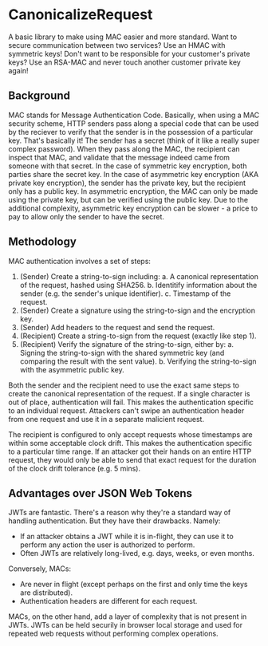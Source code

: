 # CanonicalizeRequest

A basic library to make using MAC easier and more standard. Want to secure
communication between two services? Use an HMAC with symmetric keys! Don't want to
be responsible for your customer's private keys? Use an RSA-MAC and never touch another
customer private key again!

## Background

MAC stands for Message Authentication Code. Basically, when using a MAC security scheme,
HTTP senders pass along a special code that can be used by the reciever to verify that
the sender is in the possession of a particular key. That's basically it! The sender has
a secret (think of it like a really super complex password). When they pass along the MAC,
the recipient can inspect that MAC, and validate that the message indeed came from someone
with that secret. In the case of symmetric key encryption, both parties share the secret key.
In the case of asymmetric key encryption (AKA private key encryption), the sender has
the private key, but the recipient only has a public key. In asymmetric encryption, the MAC
can only be made using the private key, but can be verified using the public key. Due to the
additional complexity, asymmetric key encryption can be slower - a price to pay to allow
only the sender to have the secret.

## Methodology

MAC authentication involves a set of steps:

1. (Sender) Create a string-to-sign including: 
  a. A canonical representation of the request, hashed using SHA256.
  b. Identitify information about the sender (e.g. the sender's unique identifier).
  c. Timestamp of the request.
2. (Sender) Create a signature using the string-to-sign and the encryption key.
3. (Sender) Add headers to the request and send the request.
4. (Recipient) Create a string-to-sign from the request (exactly like step 1).
5. (Recipient) Verify the signature of the string-to-sign, either by:
  a. Signing the string-to-sign with the shared symmetric key (and comparing the result with the sent value).
  b. Verifying the string-to-sign with the asymmetric public key.

Both the sender and the recipient need to use the exact same steps to create the
canonical representation of the request. If a single character is out of place,
authentication will fail. This makes the authentication specific to an individual
request. Attackers can't swipe an authentication header from one request and use
it in a separate malicient request.

The recipient is configured to only accept requests whose timestamps are within
some acceptable clock drift. This makes the authentication specific to a
particular time range. If an attacker got their hands on an entire HTTP request,
they would only be able to send that exact request for the duration of the
clock drift tolerance (e.g. 5 mins).

## Advantages over JSON Web Tokens

JWTs are fantastic. There's a reason why they're a standard way of handling
authentication. But they have their drawbacks. Namely:

* If an attacker obtains a JWT while it is in-flight, they can use it
to perform any action the user is authorized to perform.
* Often JWTs are relatively long-lived, e.g. days, weeks, or even months.

Conversely, MACs:

* Are never in flight (except perhaps on the first and only time the keys are distributed).
* Authentication headers are different for each request.

MACs, on the other hand, add a layer of complexity that is not present in JWTs.
JWTs can be held securily in browser local storage and used for repeated web
requests without performing complex operations.
